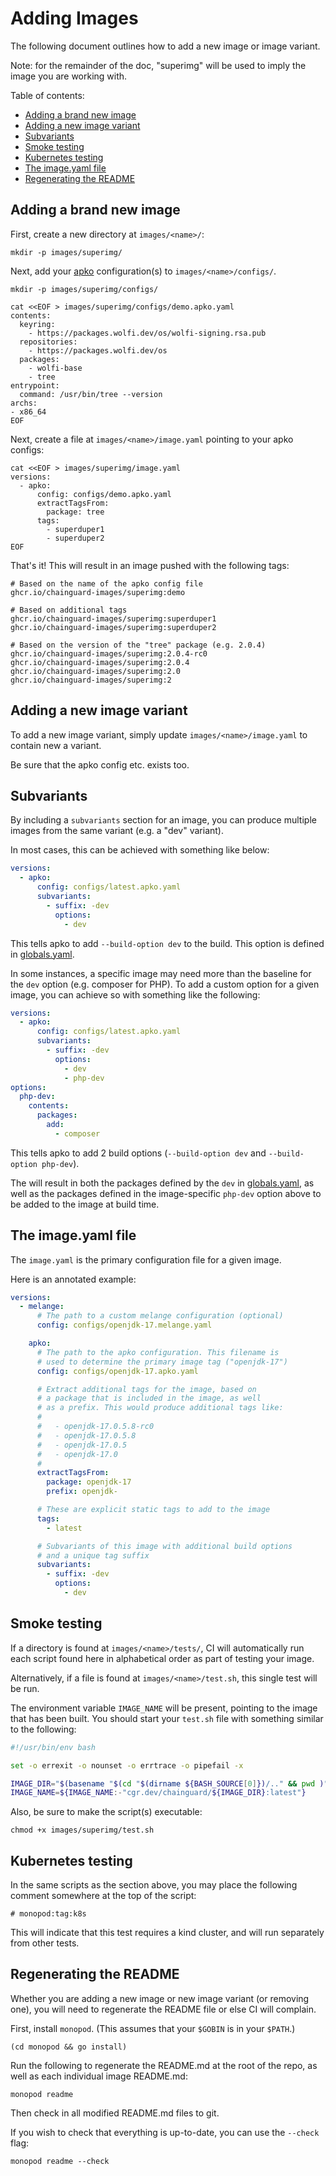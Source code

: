 # Adding Images

The following document outlines how to add a new image or image variant.

Note: for the remainder of the doc, "superimg" will be used
to imply the image you are working with.

Table of contents:
- [Adding a brand new image](#adding-a-brand-new-image)
- [Adding a new image variant](#adding-a-new-image-variant)
- [Subvariants](#subvariants)
- [Smoke testing](#smoke-testing)
- [Kubernetes testing](#smoke-testing)
- [The image.yaml file](#the-imageyaml-file)
- [Regenerating the README](#regenerating-the-readme)

## Adding a brand new image

First, create a new directory at `images/<name>/`:

```
mkdir -p images/superimg/
```

Next, add your [apko](https://github.com/chainguard-dev/apko)
configuration(s) to `images/<name>/configs/`.
```
mkdir -p images/superimg/configs/
```

```
cat <<EOF > images/superimg/configs/demo.apko.yaml
contents:
  keyring:
    - https://packages.wolfi.dev/os/wolfi-signing.rsa.pub
  repositories:
    - https://packages.wolfi.dev/os
  packages:
    - wolfi-base
    - tree
entrypoint:
  command: /usr/bin/tree --version
archs:
- x86_64
EOF
```

Next, create a file at `images/<name>/image.yaml` pointing to your apko configs:

```
cat <<EOF > images/superimg/image.yaml
versions:
  - apko:
      config: configs/demo.apko.yaml
      extractTagsFrom:
        package: tree
      tags:
        - superduper1
        - superduper2
EOF
```

That's it! This will result in an image pushed with the following tags:
```
# Based on the name of the apko config file
ghcr.io/chainguard-images/superimg:demo

# Based on additional tags
ghcr.io/chainguard-images/superimg:superduper1
ghcr.io/chainguard-images/superimg:superduper2

# Based on the version of the "tree" package (e.g. 2.0.4)
ghcr.io/chainguard-images/superimg:2.0.4-rc0
ghcr.io/chainguard-images/superimg:2.0.4
ghcr.io/chainguard-images/superimg:2.0
ghcr.io/chainguard-images/superimg:2
```

## Adding a new image variant

To add a new image variant, simply update
`images/<name>/image.yaml` to contain new a variant.

Be sure that the apko config etc. exists too.

## Subvariants

By including a `subvariants` section for an image, you can produce multiple
images from the same variant (e.g. a "dev" variant).

In most cases, this can be achieved with something like below:

```yaml
versions:
  - apko:
      config: configs/latest.apko.yaml
      subvariants:
        - suffix: -dev
          options:
            - dev
```

This tells apko to add `--build-option dev` to the build. This option
is defined in [globals.yaml](./globals.yaml).

In some instances, a specific image may need more than the baseline for
the `dev` option (e.g. composer for PHP). To add a custom option for
a given image, you can achieve so with something like the following:

```yaml
versions:
  - apko:
      config: configs/latest.apko.yaml
      subvariants:
        - suffix: -dev
          options:
            - dev
            - php-dev
options:
  php-dev:
    contents:
      packages:
        add:
          - composer
```

This tells apko to add 2 build options
(`--build-option dev` and `--build-option php-dev`).

The will result in both the packages defined by the `dev` in
[globals.yaml](./globals.yaml), as well as the packages defined in
the image-specific `php-dev` option above to be added to the image
at build time.

## The image.yaml file

The `image.yaml` is the primary configuration file for a given image.

Here is an annotated example:

```yaml
versions:
  - melange:
      # The path to a custom melange configuration (optional)
      config: configs/openjdk-17.melange.yaml

    apko:
      # The path to the apko configuration. This filename is
      # used to determine the primary image tag ("openjdk-17")
      config: configs/openjdk-17.apko.yaml

      # Extract additional tags for the image, based on
      # a package that is included in the image, as well
      # as a prefix. This would produce additional tags like:
      #
      #   - openjdk-17.0.5.8-rc0
      #   - openjdk-17.0.5.8
      #   - openjdk-17.0.5
      #   - openjdk-17.0
      #
      extractTagsFrom:
        package: openjdk-17
        prefix: openjdk-

      # These are explicit static tags to add to the image
      tags:
        - latest

      # Subvariants of this image with additional build options
      # and a unique tag suffix
      subvariants:
        - suffix: -dev
          options:
            - dev
```

## Smoke testing

If a directory is found at `images/<name>/tests/`, CI will automatically run
each script found here in alphabetical order as part of testing your image.

Alternatively, if a file is found at `images/<name>/test.sh`, this single test will be run.

The environment variable `IMAGE_NAME` will be present, pointing to the image that has been built. You should start your `test.sh` file with something similar to the following:

```sh
#!/usr/bin/env bash

set -o errexit -o nounset -o errtrace -o pipefail -x

IMAGE_DIR="$(basename "$(cd "$(dirname ${BASH_SOURCE[0]})/.." && pwd )")"
IMAGE_NAME=${IMAGE_NAME:-"cgr.dev/chainguard/${IMAGE_DIR}:latest"}

```

Also, be sure to make the script(s) executable:

```
chmod +x images/superimg/test.sh
```

## Kubernetes testing

In the same scripts as the section above, you may place the following comment
somewhere at the top of the script:

```
# monopod:tag:k8s
```

This will indicate that this test requires a kind cluster, and will run
separately from other tests.

## Regenerating the README

Whether you are adding a new image or new image variant (or removing one),
you will need to regenerate the README file or else CI will complain.

First, install `monopod`. (This assumes that your `$GOBIN` is in your `$PATH`.)

```shell
(cd monopod && go install)
```

Run the following to regenerate the README.md at the root of the repo, as well as each individual image README.md:

```
monopod readme
```

Then check in all modified README.md files to git.

If you wish to check that everything is up-to-date,
you can use the `--check` flag:

```
monopod readme --check
```
